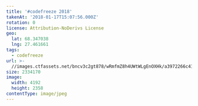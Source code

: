 ```yaml
---
title: '#codefreeze 2018'
takenAt: '2018-01-17T15:07:56.000Z'
rotation: 0
license: Attribution-NoDerivs License
geo:
  lat: 68.347038
  lng: 27.461661
tags:
  - codefreeze
url: >-
  //images.ctfassets.net/bncv3c2gt878/wRmfmZ8h4UWtWLgEnOXHk/a3972266c418878f0cccb1a467585e83/codefreeze-2018_39091629304_o
size: 2334170
image:
  width: 4192
  height: 2358
contentType: image/jpeg
---
```


